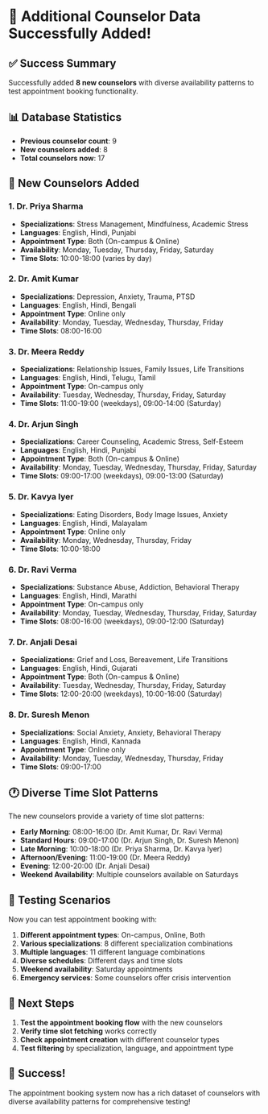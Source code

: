 # 🎉 Additional Counselor Data Successfully Added!

## ✅ **Success Summary**

Successfully added **8 new counselors** with diverse availability patterns to test appointment booking functionality.

## 📊 **Database Statistics**

- **Previous counselor count**: 9
- **New counselors added**: 8
- **Total counselors now**: 17

## 👥 **New Counselors Added**

### **1. Dr. Priya Sharma**
- **Specializations**: Stress Management, Mindfulness, Academic Stress
- **Languages**: English, Hindi, Punjabi
- **Appointment Type**: Both (On-campus & Online)
- **Availability**: Monday, Tuesday, Thursday, Friday, Saturday
- **Time Slots**: 10:00-18:00 (varies by day)

### **2. Dr. Amit Kumar**
- **Specializations**: Depression, Anxiety, Trauma, PTSD
- **Languages**: English, Hindi, Bengali
- **Appointment Type**: Online only
- **Availability**: Monday, Tuesday, Wednesday, Thursday, Friday
- **Time Slots**: 08:00-16:00

### **3. Dr. Meera Reddy**
- **Specializations**: Relationship Issues, Family Issues, Life Transitions
- **Languages**: English, Hindi, Telugu, Tamil
- **Appointment Type**: On-campus only
- **Availability**: Tuesday, Wednesday, Thursday, Friday, Saturday
- **Time Slots**: 11:00-19:00 (weekdays), 09:00-14:00 (Saturday)

### **4. Dr. Arjun Singh**
- **Specializations**: Career Counseling, Academic Stress, Self-Esteem
- **Languages**: English, Hindi, Punjabi
- **Appointment Type**: Both (On-campus & Online)
- **Availability**: Monday, Tuesday, Wednesday, Thursday, Friday, Saturday
- **Time Slots**: 09:00-17:00 (weekdays), 09:00-13:00 (Saturday)

### **5. Dr. Kavya Iyer**
- **Specializations**: Eating Disorders, Body Image Issues, Anxiety
- **Languages**: English, Hindi, Malayalam
- **Appointment Type**: Online only
- **Availability**: Monday, Wednesday, Thursday, Friday
- **Time Slots**: 10:00-18:00

### **6. Dr. Ravi Verma**
- **Specializations**: Substance Abuse, Addiction, Behavioral Therapy
- **Languages**: English, Hindi, Marathi
- **Appointment Type**: On-campus only
- **Availability**: Monday, Tuesday, Wednesday, Thursday, Friday, Saturday
- **Time Slots**: 08:00-16:00 (weekdays), 09:00-12:00 (Saturday)

### **7. Dr. Anjali Desai**
- **Specializations**: Grief and Loss, Bereavement, Life Transitions
- **Languages**: English, Hindi, Gujarati
- **Appointment Type**: Both (On-campus & Online)
- **Availability**: Tuesday, Wednesday, Thursday, Friday, Saturday
- **Time Slots**: 12:00-20:00 (weekdays), 10:00-16:00 (Saturday)

### **8. Dr. Suresh Menon**
- **Specializations**: Social Anxiety, Anxiety, Behavioral Therapy
- **Languages**: English, Hindi, Kannada
- **Appointment Type**: Online only
- **Availability**: Monday, Tuesday, Wednesday, Thursday, Friday
- **Time Slots**: 09:00-17:00

## 🕐 **Diverse Time Slot Patterns**

The new counselors provide a variety of time slot patterns:

- **Early Morning**: 08:00-16:00 (Dr. Amit Kumar, Dr. Ravi Verma)
- **Standard Hours**: 09:00-17:00 (Dr. Arjun Singh, Dr. Suresh Menon)
- **Late Morning**: 10:00-18:00 (Dr. Priya Sharma, Dr. Kavya Iyer)
- **Afternoon/Evening**: 11:00-19:00 (Dr. Meera Reddy)
- **Evening**: 12:00-20:00 (Dr. Anjali Desai)
- **Weekend Availability**: Multiple counselors available on Saturdays

## 🎯 **Testing Scenarios**

Now you can test appointment booking with:

1. **Different appointment types**: On-campus, Online, Both
2. **Various specializations**: 8 different specialization combinations
3. **Multiple languages**: 11 different language combinations
4. **Diverse schedules**: Different days and time slots
5. **Weekend availability**: Saturday appointments
6. **Emergency services**: Some counselors offer crisis intervention

## 🚀 **Next Steps**

1. **Test the appointment booking flow** with the new counselors
2. **Verify time slot fetching** works correctly
3. **Check appointment creation** with different counselor types
4. **Test filtering** by specialization, language, and appointment type

## 🎉 **Success!**

The appointment booking system now has a rich dataset of counselors with diverse availability patterns for comprehensive testing!
